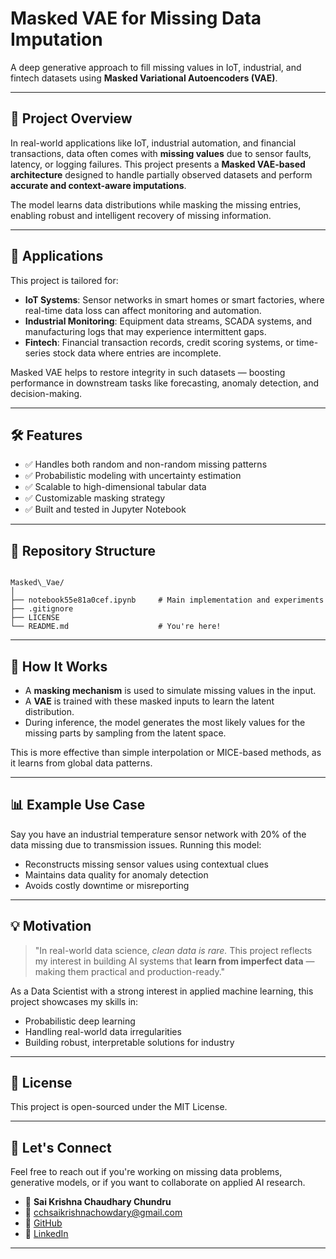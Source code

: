 
# Masked VAE for Missing Data Imputation

A deep generative approach to fill missing values in IoT, industrial, and fintech datasets using **Masked Variational Autoencoders (VAE)**.

---

## 🧠 Project Overview

In real-world applications like IoT, industrial automation, and financial transactions, data often comes with **missing values** due to sensor faults, latency, or logging failures. This project presents a **Masked VAE-based architecture** designed to handle partially observed datasets and perform **accurate and context-aware imputations**.

The model learns data distributions while masking the missing entries, enabling robust and intelligent recovery of missing information.

---

## 🚀 Applications

This project is tailored for:

- **IoT Systems**: Sensor networks in smart homes or smart factories, where real-time data loss can affect monitoring and automation.
- **Industrial Monitoring**: Equipment data streams, SCADA systems, and manufacturing logs that may experience intermittent gaps.
- **Fintech**: Financial transaction records, credit scoring systems, or time-series stock data where entries are incomplete.

Masked VAE helps to restore integrity in such datasets — boosting performance in downstream tasks like forecasting, anomaly detection, and decision-making.

---

## 🛠️ Features

- ✅ Handles both random and non-random missing patterns  
- ✅ Probabilistic modeling with uncertainty estimation  
- ✅ Scalable to high-dimensional tabular data  
- ✅ Customizable masking strategy  
- ✅ Built and tested in Jupyter Notebook  

---

## 📁 Repository Structure

```

Masked\_Vae/
│
├── notebook55e81a0cef.ipynb     # Main implementation and experiments
├── .gitignore
├── LICENSE
└── README.md                    # You're here!

```

---

## 📒 How It Works

- A **masking mechanism** is used to simulate missing values in the input.  
- A **VAE** is trained with these masked inputs to learn the latent distribution.  
- During inference, the model generates the most likely values for the missing parts by sampling from the latent space.  

This is more effective than simple interpolation or MICE-based methods, as it learns from global data patterns.

---

## 📊 Example Use Case

Say you have an industrial temperature sensor network with 20% of the data missing due to transmission issues. Running this model:

- Reconstructs missing sensor values using contextual clues  
- Maintains data quality for anomaly detection  
- Avoids costly downtime or misreporting  

---

## 💡 Motivation

> "In real-world data science, *clean data is rare.* This project reflects my interest in building AI systems that **learn from imperfect data** — making them practical and production-ready."

As a Data Scientist with a strong interest in applied machine learning, this project showcases my skills in:

- Probabilistic deep learning  
- Handling real-world data irregularities  
- Building robust, interpretable solutions for industry  

---

## 📜 License

This project is open-sourced under the MIT License.

---

## 🙌 Let's Connect

Feel free to reach out if you're working on missing data problems, generative models, or if you want to collaborate on applied AI research.

- 👤 **Sai Krishna Chaudhary Chundru**  
- 📧 [cchsaikrishnachowdary@gmail.com](mailto:cchsaikrishnachowdary@gmail.com)  
- 🔗 [GitHub](https://github.com/sAI-2025)  
- 🔗 [LinkedIn](https://www.linkedin.com/in/sai-krishna-chowdary-chundru)  

---

